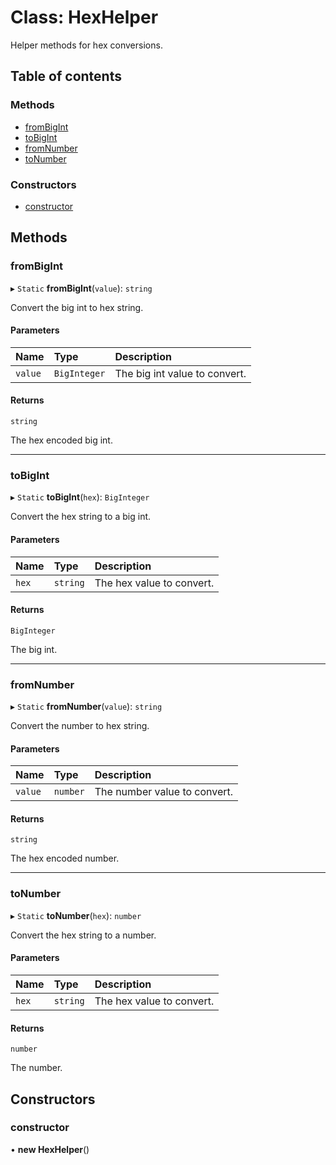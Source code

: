 # Class: HexHelper

Helper methods for hex conversions.

## Table of contents

### Methods

- [fromBigInt](HexHelper.md#frombigint)
- [toBigInt](HexHelper.md#tobigint)
- [fromNumber](HexHelper.md#fromnumber)
- [toNumber](HexHelper.md#tonumber)

### Constructors

- [constructor](HexHelper.md#constructor)

## Methods

### fromBigInt

▸ `Static` **fromBigInt**(`value`): `string`

Convert the big int to hex string.

#### Parameters

| Name | Type | Description |
| :------ | :------ | :------ |
| `value` | `BigInteger` | The big int value to convert. |

#### Returns

`string`

The hex encoded big int.

___

### toBigInt

▸ `Static` **toBigInt**(`hex`): `BigInteger`

Convert the hex string to a big int.

#### Parameters

| Name | Type | Description |
| :------ | :------ | :------ |
| `hex` | `string` | The hex value to convert. |

#### Returns

`BigInteger`

The big int.

___

### fromNumber

▸ `Static` **fromNumber**(`value`): `string`

Convert the number to hex string.

#### Parameters

| Name | Type | Description |
| :------ | :------ | :------ |
| `value` | `number` | The number value to convert. |

#### Returns

`string`

The hex encoded number.

___

### toNumber

▸ `Static` **toNumber**(`hex`): `number`

Convert the hex string to a number.

#### Parameters

| Name | Type | Description |
| :------ | :------ | :------ |
| `hex` | `string` | The hex value to convert. |

#### Returns

`number`

The number.

## Constructors

### constructor

• **new HexHelper**()
